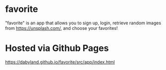 # favorite

"favorite" is an app that allows you to sign up, login, retrieve random images from https://unsplash.com/, and choose your favorites!

# Hosted via Github Pages

https://dabyland.github.io/favorite/src/app/index.html
